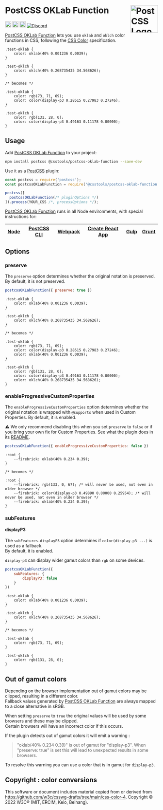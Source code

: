 # PostCSS OKLab Function [<img src="https://postcss.github.io/postcss/logo.svg" alt="PostCSS Logo" width="90" height="90" align="right">][postcss]

[<img alt="npm version" src="https://img.shields.io/npm/v/@csstools/postcss-oklab-function.svg" height="20">][npm-url]
[<img alt="CSS Standard Status" src="https://cssdb.org/images/badges/oklab-function.svg" height="20">][css-url]
[<img alt="Build Status" src="https://github.com/csstools/postcss-plugins/workflows/test/badge.svg" height="20">][cli-url]
[<img alt="Discord" src="https://shields.io/badge/Discord-5865F2?logo=discord&logoColor=white">][discord]

[PostCSS OKLab Function] lets you use `oklab` and `oklch` color functions in
CSS, following the [CSS Color] specification.

```pcss
.test-oklab {
	color: oklab(40% 0.001236 0.0039);
}

.test-oklch {
	color: oklch(40% 0.268735435 34.568626);
}

/* becomes */

.test-oklab {
	color: rgb(73, 71, 69);
	color: color(display-p3 0.28515 0.27983 0.27246);
}

.test-oklch {
	color: rgb(131, 28, 0);
	color: color(display-p3 0.49163 0.11178 0.00000);
}
```

## Usage

Add [PostCSS OKLab Function] to your project:

```bash
npm install postcss @csstools/postcss-oklab-function --save-dev
```

Use it as a [PostCSS] plugin:

```js
const postcss = require('postcss');
const postcssOKLabFunction = require('@csstools/postcss-oklab-function');

postcss([
  postcssOKLabFunction(/* pluginOptions */)
]).process(YOUR_CSS /*, processOptions */);
```

[PostCSS OKLab Function] runs in all Node environments, with special
instructions for:

| [Node](INSTALL.md#node) | [PostCSS CLI](INSTALL.md#postcss-cli) | [Webpack](INSTALL.md#webpack) | [Create React App](INSTALL.md#create-react-app) | [Gulp](INSTALL.md#gulp) | [Grunt](INSTALL.md#grunt) |
|-------------------------|---------------------------------------|-------------------------------|-------------------------------------------------|-------------------------|---------------------------|

## Options

### preserve

The `preserve` option determines whether the original notation
is preserved. By default, it is not preserved.

```js
postcssOKLabFunction({ preserve: true })
```

```pcss
.test-oklab {
	color: oklab(40% 0.001236 0.0039);
}

.test-oklch {
	color: oklch(40% 0.268735435 34.568626);
}

/* becomes */

.test-oklab {
	color: rgb(73, 71, 69);
	color: color(display-p3 0.28515 0.27983 0.27246);
	color: oklab(40% 0.001236 0.0039);
}

.test-oklch {
	color: rgb(131, 28, 0);
	color: color(display-p3 0.49163 0.11178 0.00000);
	color: oklch(40% 0.268735435 34.568626);
}
```

### enableProgressiveCustomProperties

The `enableProgressiveCustomProperties` option determines whether the original notation
is wrapped with `@supports` when used in Custom Properties. By default, it is enabled.

⚠️ We only recommend disabling this when you set `preserve` to `false` or if you bring your own fix for Custom
Properties. See what the plugin does in
its [README](https://github.com/csstools/postcss-plugins/tree/main/plugins/postcss-progressive-custom-properties#readme).

```js
postcssOKLabFunction({ enableProgressiveCustomProperties: false })
```

```pcss
:root {
	--firebrick: oklab(40% 0.234 0.39);
}

/* becomes */

:root {
	--firebrick: rgb(133, 0, 67); /* will never be used, not even in older browser */
	--firebrick: color(display-p3 0.49890 0.00000 0.25954); /* will never be used, not even in older browser */
	--firebrick: oklab(40% 0.234 0.39);
}
```

### subFeatures

#### displayP3

The `subFeatures.displayP3` option determines if `color(display-p3 ...)` is used as a fallback.<br>
By default, it is enabled.

`display-p3` can display wider gamut colors than `rgb` on some devices.

```js
postcssOKLabFunction({
	subFeatures: {
		displayP3: false
	}
})
```

```pcss
.test-oklab {
	color: oklab(40% 0.001236 0.0039);
}

.test-oklch {
	color: oklch(40% 0.268735435 34.568626);
}

/* becomes */

.test-oklab {
	color: rgb(73, 71, 69);
}

.test-oklch {
	color: rgb(131, 28, 0);
}
```

## Out of gamut colors

Depending on the browser implementation out of gamut colors may be clipped, resulting in a different color.<br>
Fallback values generated by [PostCSS OKLab Function] are always mapped to a close alternative in sRGB.

When setting `preserve` to `true` the original values will be used by some browsers and these may be clipped.<br>
Certain browsers will have an incorrect color if this occurs.

If the plugin detects out of gamut colors it will emit a warning :

> "oklab(40% 0.234 0.39)" is out of gamut for "display-p3". When "preserve: true" is set this will lead to unexpected
> results in some browsers.

To resolve this warning you can use a color that is in gamut for `display-p3`.

## Copyright : color conversions

This software or document includes material copied from or derived
from https://github.com/w3c/csswg-drafts/tree/main/css-color-4. Copyright © 2022 W3C® (MIT, ERCIM, Keio, Beihang).

[cli-url]: https://github.com/csstools/postcss-plugins/actions/workflows/test.yml?query=workflow/test

[css-url]: https://cssdb.org/#oklab-function

[discord]: https://discord.gg/bUadyRwkJS

[npm-url]: https://www.npmjs.com/package/@csstools/postcss-oklab-function

[CSS Color]: https://www.w3.org/TR/css-color-4/#specifying-oklab-oklch

[Gulp PostCSS]: https://github.com/postcss/gulp-postcss

[Grunt PostCSS]: https://github.com/nDmitry/grunt-postcss

[PostCSS]: https://github.com/postcss/postcss

[PostCSS Loader]: https://github.com/postcss/postcss-loader

[PostCSS OKLab Function]: https://github.com/csstools/postcss-plugins/tree/main/plugins/postcss-oklab-function
